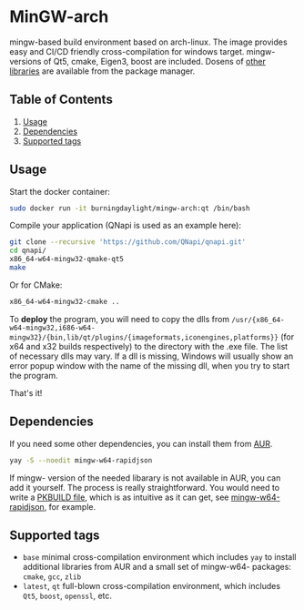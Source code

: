MinGW-arch
=================
mingw-based build environment based on arch-linux. The image provides easy and CI/CD friendly cross-compilation for windows target. mingw- versions of Qt5, cmake, Eigen3, boost are included. Dosens of [other libraries][1] are available from the package manager.

Table of Contents
---------------------------

1. [Usage](#Usage)
2. [Dependencies](#Dependencies)
3. [Supported tags](#Supported-tags)

Usage
---------
Start the docker container:
```bash
sudo docker run -it burningdaylight/mingw-arch:qt /bin/bash
```
Compile your application (QNapi is used as an example here):
```bash
git clone --recursive 'https://github.com/QNapi/qnapi.git'
cd qnapi/
x86_64-w64-mingw32-qmake-qt5
make
```
Or for CMake:
```bash
x86_64-w64-mingw32-cmake ..
```
To __deploy__ the program, you will need to copy the dlls from `/usr/{x86_64-w64-mingw32,i686-w64-mingw32}/{bin,lib/qt/plugins/{imageformats,iconengines,platforms}}` (for x64 and x32 builds respectively) to the directory with the .exe file. The list of necessary dlls may vary. If a dll is missing, Windows will usually show an error popup window with the name of the missing dll, when you try to start the program.

That's it!

Dependencies
----------------------
If you need some other dependencies, you can install them from [AUR][1]. 
```bash
yay -S --noedit mingw-w64-rapidjson
```
If mingw- version of the needed libarary is not available in AUR, you can add it yourself. The process is really straightforward. You would need to write a [PKBUILD file][2], which is as intuitive as it can get, see [mingw-w64-rapidjson][3], for example.

Supported tags
------------------------
- `base` minimal cross-compilation environment which includes `yay` to install additional libraries from AUR and a small set of mingw-w64- packages: `cmake`, `gcc`, `zlib`
- `latest`, `qt` full-blown cross-compilation environment, which includes `Qt5`, `boost`, `openssl`, etc.

[1]: https://aur.archlinux.org/packages/?O=0&SeB=nd&K=mingw-w64&outdated=&SB=v&SO=d&PP=250&do_Search=Go
[2]: https://wiki.archlinux.org/index.php/creating_packages
[3]: https://aur.archlinux.org/cgit/aur.git/tree/PKGBUILD?h=mingw-w64-rapidjson
